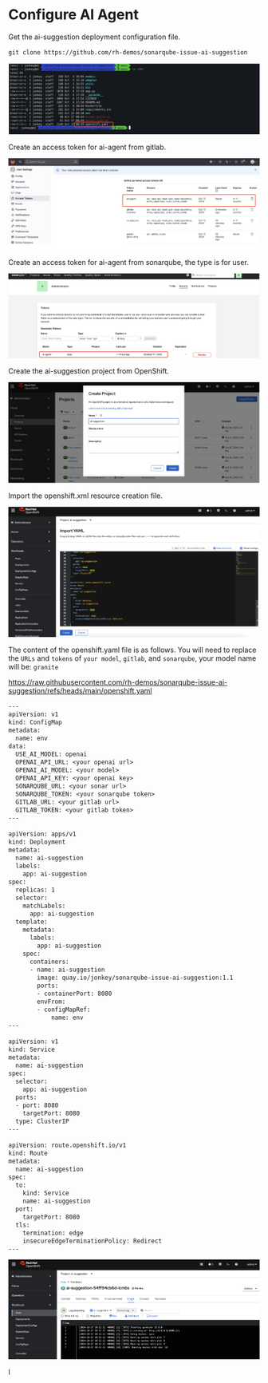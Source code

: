 # Configure AI Agent

Get the ai-suggestion deployment configuration file.

```
git clone https://github.com/rh-demos/sonarqube-issue-ai-suggestion
```

![image-20241030214738243](assets/4-4-configure-ai-agent/image-20241030214738243.png)

Create an access token for ai-agent from gitlab.

![image-20241030214818318](assets/4-4-configure-ai-agent/image-20241030214818318.png)

Create an access token for ai-agent from sonarqube, the type is for user.

![image-20241030214916308](assets/4-4-configure-ai-agent/image-20241030214916308.png)

Create the ai-suggestion project from OpenShift.

![image-20241030214940862](assets/4-4-configure-ai-agent/image-20241030214940862.png)

Import the openshift.xml resource creation file.

![image-20241030215016106](assets/4-4-configure-ai-agent/image-20241030215016106.png)

The content of the openshift.yaml file is as follows. You will need to replace the `URLs` and `tokens` of `your model`, `gitlab`, and `sonarqube`, your model name will be: `granite` 

https://raw.githubusercontent.com/rh-demos/sonarqube-issue-ai-suggestion/refs/heads/main/openshift.yaml

```
---
apiVersion: v1
kind: ConfigMap
metadata:
  name: env
data:
  USE_AI_MODEL: openai
  OPENAI_API_URL: <your openai url>
  OPENAI_AI_MODEL: <your model>
  OPENAI_API_KEY: <your openai key>
  SONARQUBE_URL: <your sonar url>
  SONARQUBE_TOKEN: <your sonarqube token>
  GITLAB_URL: <your gitlab url>
  GITLAB_TOKEN: <your gitlab token>
---

apiVersion: apps/v1
kind: Deployment
metadata:
  name: ai-suggestion
  labels:
    app: ai-suggestion
spec:
  replicas: 1
  selector:
    matchLabels:
      app: ai-suggestion
  template:
    metadata:
      labels:
        app: ai-suggestion
    spec:
      containers:
      - name: ai-suggestion
        image: quay.io/jonkey/sonarqube-issue-ai-suggestion:1.1
        ports:
        - containerPort: 8080
        envFrom:
        - configMapRef:
            name: env
---

apiVersion: v1
kind: Service
metadata:
  name: ai-suggestion
spec:
  selector:
    app: ai-suggestion
  ports:
  - port: 8080
    targetPort: 8080
  type: ClusterIP
---

apiVersion: route.openshift.io/v1
kind: Route
metadata:
  name: ai-suggestion
spec:
  to:
    kind: Service
    name: ai-suggestion
  port:
    targetPort: 8080
  tls:
    termination: edge
    insecureEdgeTerminationPolicy: Redirect
---

```

![image-20241030215219308](assets/4-4-configure-ai-agent/image-20241030215219308.png)

l

